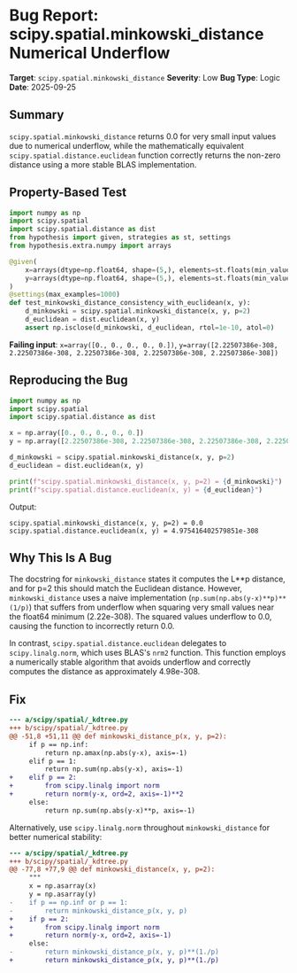 # Bug Report: scipy.spatial.minkowski_distance Numerical Underflow

**Target**: `scipy.spatial.minkowski_distance`
**Severity**: Low
**Bug Type**: Logic
**Date**: 2025-09-25

## Summary

`scipy.spatial.minkowski_distance` returns 0.0 for very small input values due to numerical underflow, while the mathematically equivalent `scipy.spatial.distance.euclidean` function correctly returns the non-zero distance using a more stable BLAS implementation.

## Property-Based Test

```python
import numpy as np
import scipy.spatial
import scipy.spatial.distance as dist
from hypothesis import given, strategies as st, settings
from hypothesis.extra.numpy import arrays

@given(
    x=arrays(dtype=np.float64, shape=(5,), elements=st.floats(min_value=-1e6, max_value=1e6, allow_nan=False, allow_infinity=False)),
    y=arrays(dtype=np.float64, shape=(5,), elements=st.floats(min_value=-1e6, max_value=1e6, allow_nan=False, allow_infinity=False))
)
@settings(max_examples=1000)
def test_minkowski_distance_consistency_with_euclidean(x, y):
    d_minkowski = scipy.spatial.minkowski_distance(x, y, p=2)
    d_euclidean = dist.euclidean(x, y)
    assert np.isclose(d_minkowski, d_euclidean, rtol=1e-10, atol=0)
```

**Failing input**: `x=array([0., 0., 0., 0., 0.])`, `y=array([2.22507386e-308, 2.22507386e-308, 2.22507386e-308, 2.22507386e-308, 2.22507386e-308])`

## Reproducing the Bug

```python
import numpy as np
import scipy.spatial
import scipy.spatial.distance as dist

x = np.array([0., 0., 0., 0., 0.])
y = np.array([2.22507386e-308, 2.22507386e-308, 2.22507386e-308, 2.22507386e-308, 2.22507386e-308])

d_minkowski = scipy.spatial.minkowski_distance(x, y, p=2)
d_euclidean = dist.euclidean(x, y)

print(f"scipy.spatial.minkowski_distance(x, y, p=2) = {d_minkowski}")
print(f"scipy.spatial.distance.euclidean(x, y) = {d_euclidean}")
```

Output:
```
scipy.spatial.minkowski_distance(x, y, p=2) = 0.0
scipy.spatial.distance.euclidean(x, y) = 4.975416402579851e-308
```

## Why This Is A Bug

The docstring for `minkowski_distance` states it computes the L**p distance, and for p=2 this should match the Euclidean distance. However, `minkowski_distance` uses a naive implementation (`np.sum(np.abs(y-x)**p)**(1/p)`) that suffers from underflow when squaring very small values near the float64 minimum (2.22e-308). The squared values underflow to 0.0, causing the function to incorrectly return 0.0.

In contrast, `scipy.spatial.distance.euclidean` delegates to `scipy.linalg.norm`, which uses BLAS's `nrm2` function. This function employs a numerically stable algorithm that avoids underflow and correctly computes the distance as approximately 4.98e-308.

## Fix

```diff
--- a/scipy/spatial/_kdtree.py
+++ b/scipy/spatial/_kdtree.py
@@ -51,8 +51,11 @@ def minkowski_distance_p(x, y, p=2):
     if p == np.inf:
         return np.amax(np.abs(y-x), axis=-1)
     elif p == 1:
         return np.sum(np.abs(y-x), axis=-1)
+    elif p == 2:
+        from scipy.linalg import norm
+        return norm(y-x, ord=2, axis=-1)**2
     else:
         return np.sum(np.abs(y-x)**p, axis=-1)
```

Alternatively, use `scipy.linalg.norm` throughout `minkowski_distance` for better numerical stability:

```diff
--- a/scipy/spatial/_kdtree.py
+++ b/scipy/spatial/_kdtree.py
@@ -77,8 +77,9 @@ def minkowski_distance(x, y, p=2):
     """
     x = np.asarray(x)
     y = np.asarray(y)
-    if p == np.inf or p == 1:
-        return minkowski_distance_p(x, y, p)
+    if p == 2:
+        from scipy.linalg import norm
+        return norm(y-x, ord=2, axis=-1)
     else:
-        return minkowski_distance_p(x, y, p)**(1./p)
+        return minkowski_distance_p(x, y, p)**(1./p)
```